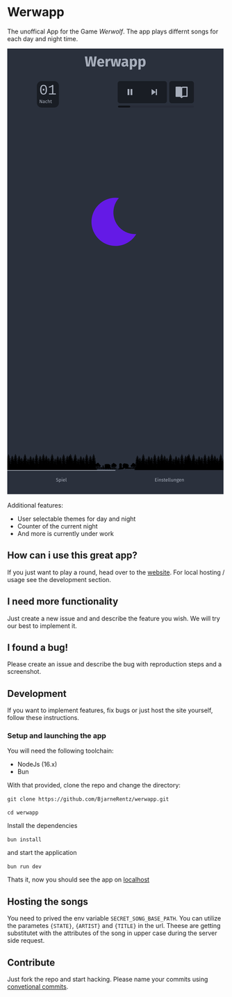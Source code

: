 # Werwapp

The unoffical App for the Game _Werwolf_. The app plays differnt songs for each day and night time.

![](screenshots/night.png)

Additional features:

- User selectable themes for day and night
- Counter of the current night
- And more is currently under work

## How can i use this great app?

If you just want to play a round, head over to the [website](https://werwapp.pages.dev/).
For local hosting / usage see the development section.

## I need more functionality

Just create a new issue and and describe the feature you wish. We will try our best to implement it.

## I found a bug!

Please create an issue and describe the bug with reproduction steps and a screenshot.

## Development

If you want to implement features, fix bugs or just host the site yourself, follow these instructions.

### Setup and launching the app

You will need the following toolchain:

- NodeJs (16.x)
- Bun

With that provided, clone the repo and change the directory:

`git clone https://github.com/BjarneRentz/werwapp.git`

`cd werwapp`

Install the dependencies

`bun install`

and start the application

`bun run dev`

Thats it, now you should see the app on [localhost](http://localhost:5173)

## Hosting the songs

You need to prived the env variable `SECRET_SONG_BASE_PATH`. You can utilize the parametes `{STATE}`, `{ARTIST}` and `{TITLE}` in the url.
Theese are getting substitutet with the attributes of the song in upper case during the server side request.

## Contribute

Just fork the repo and start hacking. Please name your commits using [convetional commits](https://www.conventionalcommits.org/en/v1.0.0/).
